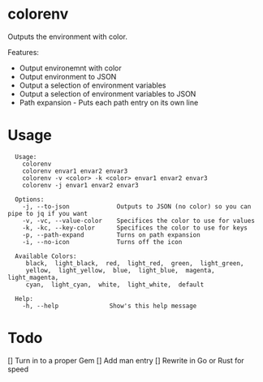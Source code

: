 # colorenv
Outputs the environment with color.

Features:
* Output environemnt with color
* Output environment to JSON
* Output a selection of environment variables
* Output a selection of environment variables to JSON
* Path expansion - Puts each path entry on its own line

# Usage

```
  Usage: 
    colorenv
    colorenv envar1 envar2 envar3
    colorenv -v <color> -k <color> envar1 envar2 envar3
    colorenv -j envar1 envar2 envar3

  Options:
    -j, --to-json             Outputs to JSON (no color) so you can pipe to jq if you want
    -v, -vc, --value-color    Specifices the color to use for values
    -k, -kc, --key-color      Specifices the color to use for keys
    -p, --path-expand         Turns on path expansion
    -i, --no-icon             Turns off the icon

  Available Colors:
     black,  light_black,  red,  light_red,  green,  light_green, 
     yellow,  light_yellow,  blue,  light_blue,  magenta,  light_magenta, 
     cyan,  light_cyan,  white,  light_white,  default

  Help:
    -h, --help              Show's this help message
```

# Todo
[] Turn in to a proper Gem
[] Add man entry
[] Rewrite in Go or Rust for speed
